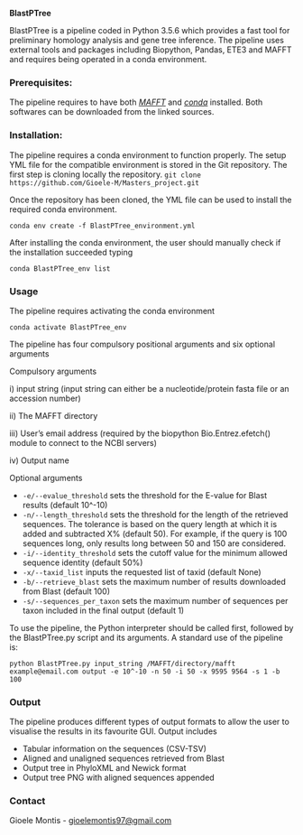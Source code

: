 **BlastPTree**

BlastPTree is a pipeline coded in Python 3.5.6 which provides a fast tool for preliminary homology analysis and gene tree inference. The pipeline uses external tools and packages including Biopython, Pandas, ETE3 and MAFFT and requires being operated in a conda environment. 



### Prerequisites:
The pipeline requires to have both *[MAFFT](https://mafft.cbrc.jp/alignment/software/)* and *[conda](https://conda.io/projects/conda/en/latest/user-guide/install/index.html)* installed. Both softwares can be downloaded from the linked sources. 

### Installation:
The pipeline requires a conda environment to function properly. The setup YML file for the compatible environment is stored in the Git repository. The first step is cloning locally the repository.
`git clone https://github.com/Gioele-M/Masters_project.git`

Once the repository has been cloned, the YML file can be used to install the required conda environment.

`conda env create -f BlastPTree_environment.yml`

After installing the conda environment, the user should manually check if the installation succeeded typing

`conda BlastPTree_env list`

### Usage
The pipeline requires activating the conda environment

`conda activate BlastPTree_env`

The pipeline has four compulsory positional arguments and six optional arguments

Compulsory arguments

  i) input string (input string can either be a nucleotide/protein fasta file or an accession number)

  ii) The MAFFT directory 
  
  iii) User’s email address (required by the biopython Bio.Entrez.efetch() module to connect to the NCBI servers) 
  
  iv) Output name


Optional arguments
* `-e/--evalue_threshold` sets the threshold for the E-value for Blast results (default 10^-10) 
* `-n/--length_threshold` sets the threshold for the length of the retrieved sequences. The tolerance is based on the query length at which it is added and subtracted X% (default 50). For example, if the query is 100 sequences long, only results long between 50 and 150 are considered. 
* `-i/--identity_threshold` sets the cutoff value for the minimum allowed sequence identity (default 50%) 
* `-x/--taxid_list` inputs the requested list of taxid (default None) 
* `-b/--retrieve_blast` sets the maximum number of results downloaded from Blast (default 100) 
* `-s/--sequences_per_taxon` sets the maximum number of sequences per taxon included in the final output (default 1) 


To use the pipeline, the Python interpreter should be called first, followed by the BlastPTree.py script and its arguments. A standard use of the pipeline is:


`python BlastPTree.py input_string /MAFFT/directory/mafft example@email.com output -e 10^-10 -n 50 -i 50 -x 9595 9564 -s 1 -b 100`


### Output
The pipeline produces different types of output formats to allow the user to visualise the results in its favourite GUI. Output includes 
* Tabular information on the sequences (CSV-TSV)
* Aligned and unaligned sequences retrieved from Blast
* Output tree in PhyloXML and Newick format
* Output tree PNG with aligned sequences appended


### Contact
Gioele Montis - gioelemontis97@gmail.com
